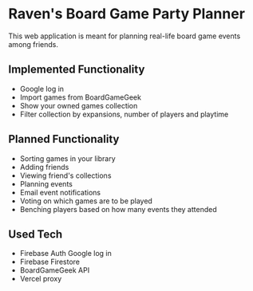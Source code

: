 # Raven's Board Game Party Planner

This web application is meant for planning real-life board game events among friends.

## Implemented Functionality

- Google log in
- Import games from BoardGameGeek
- Show your owned games collection
- Filter collection by expansions, number of players and playtime

## Planned Functionality

- Sorting games in your library
- Adding friends
- Viewing friend's collections
- Planning events
- Email event notifications
- Voting on which games are to be played
- Benching players based on how many events they attended

## Used Tech

- Firebase Auth Google log in
- Firebase Firestore
- BoardGameGeek API
- Vercel proxy
